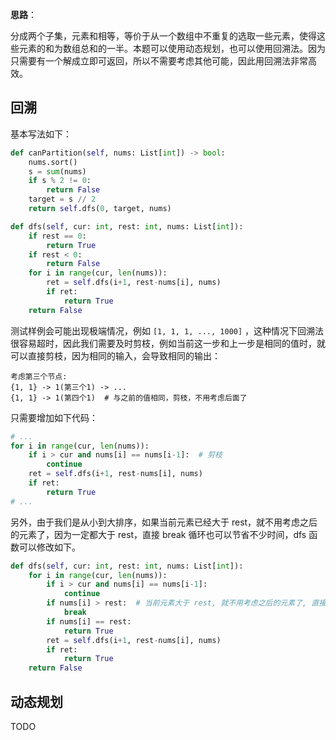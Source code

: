 **思路**：

分成两个子集，元素和相等，等价于从一个数组中不重复的选取一些元素，使得这些元素的和为数组总和的一半。本题可以使用动态规划，也可以使用回溯法。因为只需要有一个解成立即可返回，所以不需要考虑其他可能，因此用回溯法非常高效。

## 回溯

基本写法如下：

```python
def canPartition(self, nums: List[int]) -> bool:
    nums.sort()
    s = sum(nums)
    if s % 2 != 0:
        return False
    target = s // 2
    return self.dfs(0, target, nums)

def dfs(self, cur: int, rest: int, nums: List[int]):
    if rest == 0:
        return True
    if rest < 0:
        return False
    for i in range(cur, len(nums)):
        ret = self.dfs(i+1, rest-nums[i], nums)
        if ret:
            return True
    return False    
```

测试样例会可能出现极端情况，例如 `[1, 1, 1, ..., 1000]` ，这种情况下回溯法很容易超时，因此我们需要及时剪枝，例如当前这一步和上一步是相同的值时，就可以直接剪枝，因为相同的输入，会导致相同的输出：

```
考虑第三个节点:
{1, 1} -> 1(第三个1) -> ...
{1, 1} -> 1(第四个1)  # 与之前的值相同，剪枝，不用考虑后面了
```

只需要增加如下代码：

```python
# ...
for i in range(cur, len(nums)):
    if i > cur and nums[i] == nums[i-1]:  # 剪枝
        continue
    ret = self.dfs(i+1, rest-nums[i], nums)
    if ret:
        return True
# ...
```

另外，由于我们是从小到大排序，如果当前元素已经大于 rest，就不用考虑之后的元素了，因为一定都大于 rest，直接 break 循环也可以节省不少时间，dfs 函数可以修改如下。

```python
def dfs(self, cur: int, rest: int, nums: List[int]):
    for i in range(cur, len(nums)):
        if i > cur and nums[i] == nums[i-1]:
            continue
        if nums[i] > rest:  # 当前元素大于 rest, 就不用考虑之后的元素了, 直接结束循环
            break
        if nums[i] == rest:
            return True
        ret = self.dfs(i+1, rest-nums[i], nums)
        if ret:
            return True
    return False 
```

## 动态规划

TODO
